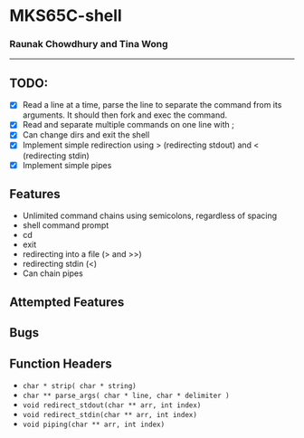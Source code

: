 # MKS65C-shell
### Raunak Chowdhury and Tina Wong
---

## TODO:
- [X] Read a line at a time, parse the line to separate the command from its arguments. It should then fork and exec the command.
- [X] Read and separate multiple commands on one line with ;
- [X] Can change dirs and exit the shell
- [X] Implement simple redirection using > (redirecting stdout) and < (redirecting stdin)
- [X] Implement simple pipes

## Features
- Unlimited command chains using semicolons, regardless of spacing
- shell command prompt
- cd
- exit
- redirecting into a file (> and >>)
- redirecting stdin (<)
- Can chain pipes

## Attempted Features

## Bugs

## Function Headers
- `char * strip( char * string)`
- `char ** parse_args( char * line, char * delimiter )`
- `void redirect_stdout(char ** arr, int index)`
- `void redirect_stdin(char ** arr, int index)`
- `void piping(char ** arr, int index)`
